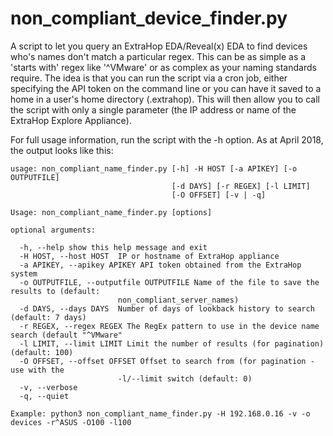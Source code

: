 # non_compliant_device_finder.py

A script to let you query an ExtraHop EDA/Reveal(x) EDA to find devices who's names don't match a particular regex.
This can be as simple as a 'starts with' regex like '^VMware' or as complex as your naming standards require. The idea is
that you can run the script via a cron job, either specifying the API token on the command line or you can have it saved 
to a home in a user's home directory (.extrahop). This will then allow you to call the script with only a single 
parameter (the IP address or name of the ExtraHop Explore Appliance).

For full usage information, run the script with the -h option. As at April 2018, the output looks like this:

```E:\deviceRenamer\Scripts\python.exe "E:/Python Projects/non_compliant_device_names/non_compliant_name_finder.py"
usage: non_compliant_name_finder.py [-h] -H HOST [-a APIKEY] [-o OUTPUTFILE]
                                    [-d DAYS] [-r REGEX] [-l LIMIT]
                                    [-O OFFSET] [-v | -q]

Usage: non_compliant_name_finder.py [options]

optional arguments:

  -h, --help show this help message and exit
  -H HOST, --host HOST  IP or hostname of ExtraHop appliance
  -a APIKEY, --apikey APIKEY API token obtained from the ExtraHop system
  -o OUTPUTFILE, --outputfile OUTPUTFILE Name of the file to save the results to (default:
                        non_compliant_server_names)
  -d DAYS, --days DAYS  Number of days of lookback history to search (default: 7 days)
  -r REGEX, --regex REGEX The RegEx pattern to use in the device name search (default "^VMware"
  -l LIMIT, --limit LIMIT Limit the number of results (for pagination) (default: 100)
  -O OFFSET, --offset OFFSET Offset to search from (for pagination - use with the
                        -l/--limit switch (default: 0)
  -v, --verbose
  -q, --quiet

Example: python3 non_compliant_name_finder.py -H 192.168.0.16 -v -o devices -r^ASUS -O100 -l100
```
